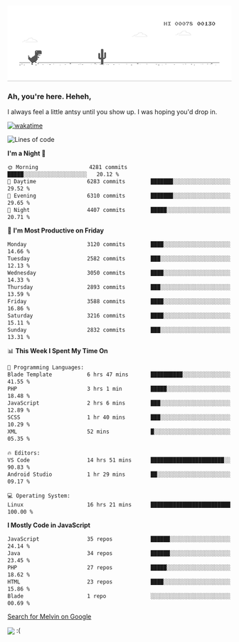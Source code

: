 
<div align="center">
    <img align="center" src="dino.gif">
</div>

### Ah, you're here. Heheh, 
I always feel a little antsy until you show up. I was hoping you'd drop in.

[![wakatime](https://wakatime.com/badge/user/8ad4afa2-1a56-40d1-a949-4663473915b6.svg)](https://wakatime.com/@mrepol742)

<!--START_SECTION:mrepol742-->
![Lines of code](https://img.shields.io/badge/From%20Hello%20World%20I%27ve%20Written-13.9%20million%20lines%20of%20code-blue)

**I'm a Night 🦉** 

```text
🌞 Morning                4281 commits        █████░░░░░░░░░░░░░░░░░░░░   20.12 % 
🌆 Daytime                6283 commits        ███████░░░░░░░░░░░░░░░░░░   29.52 % 
🌃 Evening                6310 commits        ███████░░░░░░░░░░░░░░░░░░   29.65 % 
🌙 Night                  4407 commits        █████░░░░░░░░░░░░░░░░░░░░   20.71 % 
```
📅 **I'm Most Productive on Friday** 

```text
Monday                   3120 commits        ████░░░░░░░░░░░░░░░░░░░░░   14.66 % 
Tuesday                  2582 commits        ███░░░░░░░░░░░░░░░░░░░░░░   12.13 % 
Wednesday                3050 commits        ████░░░░░░░░░░░░░░░░░░░░░   14.33 % 
Thursday                 2893 commits        ███░░░░░░░░░░░░░░░░░░░░░░   13.59 % 
Friday                   3588 commits        ████░░░░░░░░░░░░░░░░░░░░░   16.86 % 
Saturday                 3216 commits        ████░░░░░░░░░░░░░░░░░░░░░   15.11 % 
Sunday                   2832 commits        ███░░░░░░░░░░░░░░░░░░░░░░   13.31 % 
```


📊 **This Week I Spent My Time On** 

```text
💬 Programming Languages: 
Blade Template           6 hrs 47 mins       ██████████░░░░░░░░░░░░░░░   41.55 % 
PHP                      3 hrs 1 min         █████░░░░░░░░░░░░░░░░░░░░   18.48 % 
JavaScript               2 hrs 6 mins        ███░░░░░░░░░░░░░░░░░░░░░░   12.89 % 
SCSS                     1 hr 40 mins        ███░░░░░░░░░░░░░░░░░░░░░░   10.29 % 
XML                      52 mins             █░░░░░░░░░░░░░░░░░░░░░░░░   05.35 % 

🔥 Editors: 
VS Code                  14 hrs 51 mins      ███████████████████████░░   90.83 % 
Android Studio           1 hr 29 mins        ██░░░░░░░░░░░░░░░░░░░░░░░   09.17 % 

💻 Operating System: 
Linux                    16 hrs 21 mins      █████████████████████████   100.00 % 
```

**I Mostly Code in JavaScript** 

```text
JavaScript               35 repos            ██████░░░░░░░░░░░░░░░░░░░   24.14 % 
Java                     34 repos            ██████░░░░░░░░░░░░░░░░░░░   23.45 % 
PHP                      27 repos            █████░░░░░░░░░░░░░░░░░░░░   18.62 % 
HTML                     23 repos            ████░░░░░░░░░░░░░░░░░░░░░   15.86 % 
Blade                    1 repo              ░░░░░░░░░░░░░░░░░░░░░░░░░   00.69 % 
```




<!--END_SECTION:mrepol742-->

[Search for Melvin on Google](https://www.google.com/search?q=Melvin+Jones+Repol)

 <img align="center" src="https://media.tenor.com/FPraoiMenNkAAAAM/arch-linux.gif">
 :(
